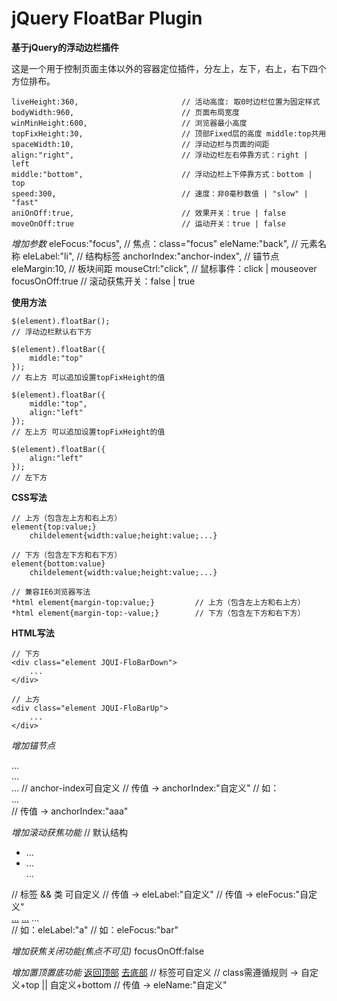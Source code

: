 jQuery FloatBar Plugin
========

**基于jQuery的浮动边栏插件**

这是一个用于控制页面主体以外的容器定位插件，分左上，左下，右上，右下四个方位排布。


    liveHeight:360,                       // 活动高度: 取0时边栏位置为固定样式
    bodyWidth:960,                        // 页面布局宽度
    winMinHeight:600,                     // 浏览器最小高度
    topFixHeight:30,                      // 顶部Fixed层的高度 middle:top共用
    spaceWidth:10,                        // 浮动边栏与页面的间距
    align:"right",                        // 浮动边栏左右停靠方式：right | left
    middle:"bottom",                      // 浮动边栏上下停靠方式：bottom | top
    speed:300,                            // 速度：非0毫秒数值 | "slow" | "fast"
    aniOnOff:true,                        // 效果开关：true | false
    moveOnOff:true                        // 运动开关：true | false

*增加参数*
    eleFocus:"focus",                     // 焦点：class="focus"
    eleName:"back",                       // 元素名称
    eleLabel:"li",                        // 结构标签
    anchorIndex:"anchor-index",           // 锚节点
    eleMargin:10,                         // 板块间距
    mouseCtrl:"click",                    // 鼠标事件：click | mouseover
    focusOnOff:true                       // 滚动获焦开关：false | true

**使用方法**

    $(element).floatBar();
    // 浮动边栏默认右下方
    
    $(element).floatBar({
        middle:"top"
    });
    // 右上方 可以追加设置topFixHeight的值
    
    $(element).floatBar({
        middle:"top",
        align:"left"
    });
    // 左上方 可以追加设置topFixHeight的值
    
    $(element).floatBar({
        align:"left"
    });
    // 左下方
    
**CSS写法**

    // 上方（包含左上方和右上方）
    element{top:value;}
        childelement{width:value;height:value;...}
    
    // 下方（包含左下方和右下方）
    element{bottom:value}
        childelement{width:value;height:value;...}

    // 兼容IE6浏览器写法
    *html element{margin-top:value;}         // 上方（包含左上方和右上方）
    *html element{margin-top:-value;}        // 下方（包含左下方和右下方）

**HTML写法**

    // 下方
    <div class="element JQUI-FloBarDown">
        ...
    </div>

    // 上方
    <div class="element JQUI-FloBarUp">
        ...
    </div>


*增加锚节点*
	<div anchor-index="1">...</div>
    <div anchor-index="2">...</div>
    ...
    // anchor-index可自定义
    // 传值 -> anchorIndex:"自定义"
    // 如：<div aaa="1">...</div>
    // 传值 -> anchorIndex:"aaa"

*增加滚动获焦功能*
    // 默认结构
	<div>
        <ul>
            <li class="focus">...</li>
            <li>...</li>
            ...
        </ul>
	</div>
    // 标签 && 类 可自定义
    // 传值 -> eleLabel:"自定义"
    // 传值 -> eleFocus:"自定义"
    <div>
        <a class="bar" href="javascript:;">...</a>
        <a href="javascript:;">...</a>
        ...
	</div>
    // 如：eleLabel:"a"
    // 如：eleFocus:"bar"

*增加获焦关闭功能(焦点不可见)*
    focusOnOff:false

*增加置顶置底功能*
	<a href="javascript:;" class="backtop">返回顶部</a>
	<a href="javascript:;" class="backbottom">去底部</a>
    // 标签可自定义
    // class需遵循规则 -> 自定义+top || 自定义+bottom
    // 传值 -> eleName:"自定义"






